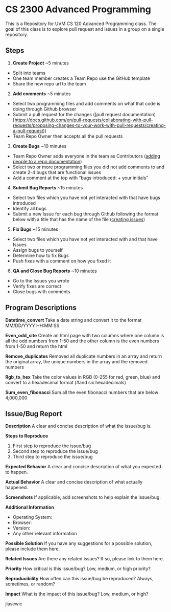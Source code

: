 # CS 2300 Advanced Programming

This is a Repository for UVM CS 120 Advanced Programming class. The goal of this class is to explore pull request and issues in a group on a single repository.  

## Steps 
1. **Create Project** ~5 minutes
  - Split into teams 
  - One team member creates a Team Repo use the GitHub template 
  - Share the new repo url to the team
2. **Add comments** ~5 minutes
  - Select two programming files and add comments on what that code is doing through Github browser 
  - Submit a pull request for the changes ([pull request documentation)[https://docs.github.com/en/pull-requests/collaborating-with-pull-requests/proposing-changes-to-your-work-with-pull-requests/creating-a-pull-request))
  - Team Repo Owner then accepts all the pull requests 
3. **Create Bugs** ~10 minutes
  - Team Repo Owner adds everyone in the team as Contributors ([adding people to a repo documentation](https://docs.github.com/en/account-and-profile/setting-up-and-managing-your-personal-account-on-github/managing-access-to-your-personal-repositories/inviting-collaborators-to-a-personal-repository))
  - Select two or more programming files you did not add comments to and create 2-4 bugs that are functional issues
  - Add a comment at the top with “bugs introduced: + your initials”
4. **Submit Bug Reports**   ~15 minutes
  - Select two files which you have not yet interacted with that have bugs introduced
  - Identify all bugs
  - Submit a new Issue for each bug through Github following the format below with a title that has the name of the file ([creating issues](https://docs.github.com/en/issues/tracking-your-work-with-issues/creating-an-issue))
5. **Fix Bugs**   ~15 minutes
  - Select two files which you have not yet interacted with and that have Issues
  - Assign bugs to yourself
  - Determine how to fix Bugs
  - Push fixes with a comment on how you fixed it
6. **QA and Close Bug Reports**  ~10 minutes
  - Go to the Issues you wrote
  - Verify fixes are correct
  - Close bugs with comments

## Program Descriptions
**Datetime_convert**
Take a date string and convert it to the format MM/DD/YYYY HH:MM:SS

**Even_odd_site**
Create an html page with two columns where one column is all the odd numbers from 1-50 and the other column is the even numbers from 1-50 and return the html

**Remove_duplicates**
Removed all duplicate numbers in an array and return the original array, the unique numbers in the array and the removed numbers

**Rgb_to_hex**
Take the color values in RGB (0-255 for red, green, blue) and convert to a hexadecimal format (#and six hexadecimals)

**Sum_even_fibonacci**
Sum all the even fibonacci numbers that are below 4,000,000


## Issue/Bug Report
**Description**
A clear and concise description of what the issue/bug is.

**Steps to Reproduce**
1. First step to reproduce the issue/bug
2. Second step to reproduce the issue/bug
3. Third step to reproduce the issue/bug

**Expected Behavior**
A clear and concise description of what you expected to happen.

**Actual Behavior**
A clear and concise description of what actually happened.

**Screenshots**
If applicable, add screenshots to help explain the issue/bug.

**Additional Information**
* Operating System:
* Browser:
* Version:
* Any other relevant information

**Possible Solution**
If you have any suggestions for a possible solution, please include them here.

**Related Issues**
Are there any related issues? If so, please link to them here.

**Priority**
How critical is this issue/bug? Low, medium, or high priority?

**Reproducibility**
How often can this issue/bug be reproduced? Always, sometimes, or random?

**Impact**
What is the impact of this issue/bug? Low, medium, or high?


jlasewic
